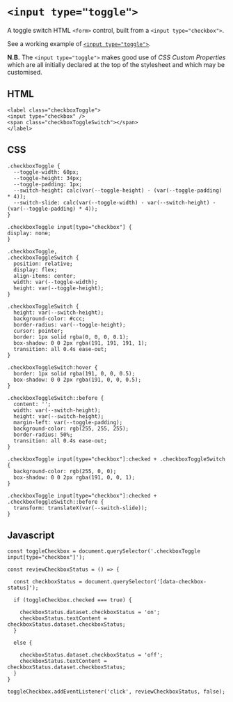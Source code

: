 # `<input type="toggle">`
A toggle switch HTML `<form>` control, built from a `<input type="checkbox">`.

See a working example of <a href="https://htmlpreview.github.io/?https://github.com/RouninMedia/input-type-toggle/blob/master/input-type-toggle.html" title="https://htmlpreview.github.io/?https://github.com/RouninMedia/input-type-toggle/blob/master/input-type-toggle.html" target="_blank">`<input type="toggle">`</a>.


**N.B.** The `<input type="toggle">` makes good use of _CSS Custom Properties_ which are all initially declared at the top of the stylesheet and which may be customised.

## HTML
```
<label class="checkboxToggle">
<input type="checkbox" />
<span class="checkboxToggleSwitch"></span>
</label>
```

## CSS
```
.checkboxToggle {
  --toggle-width: 60px;
  --toggle-height: 34px;
  --toggle-padding: 1px;
  --switch-height: calc(var(--toggle-height) - (var(--toggle-padding) * 4));
  --switch-slide: calc(var(--toggle-width) - var(--switch-height) - (var(--toggle-padding) * 4));
}

.checkboxToggle input[type="checkbox"] {
display: none;
}

.checkboxToggle,
.checkboxToggleSwitch {
  position: relative;
  display: flex;
  align-items: center;
  width: var(--toggle-width);
  height: var(--toggle-height);
}

.checkboxToggleSwitch {
  height: var(--switch-height);
  background-color: #ccc;
  border-radius: var(--toggle-height);
  cursor: pointer;
  border: 1px solid rgba(0, 0, 0, 0.1);
  box-shadow: 0 0 2px rgba(191, 191, 191, 1);
  transition: all 0.4s ease-out;
}

.checkboxToggleSwitch:hover {
  border: 1px solid rgba(191, 0, 0, 0.5);
  box-shadow: 0 0 2px rgba(191, 0, 0, 0.5);
}

.checkboxToggleSwitch::before {
  content: '';
  width: var(--switch-height);
  height: var(--switch-height);
  margin-left: var(--toggle-padding);
  background-color: rgb(255, 255, 255);
  border-radius: 50%;
  transition: all 0.4s ease-out;
}

.checkboxToggle input[type="checkbox"]:checked + .checkboxToggleSwitch {
  background-color: rgb(255, 0, 0);
  box-shadow: 0 0 2px rgba(191, 0, 0, 1);
}

.checkboxToggle input[type="checkbox"]:checked + .checkboxToggleSwitch::before {
  transform: translateX(var(--switch-slide));
}
```

## Javascript
```
const toggleCheckbox = document.querySelector('.checkboxToggle input[type="checkbox"]');

const reviewCheckboxStatus = () => {

  const checkboxStatus = document.querySelector('[data-checkbox-status]');
  
  if (toggleCheckbox.checked === true) {
  
    checkboxStatus.dataset.checkboxStatus = 'on';
    checkboxStatus.textContent = checkboxStatus.dataset.checkboxStatus;
  }
  
  else {
  
    checkboxStatus.dataset.checkboxStatus = 'off';
    checkboxStatus.textContent = checkboxStatus.dataset.checkboxStatus;
  }
}

toggleCheckbox.addEventListener('click', reviewCheckboxStatus, false);
```
